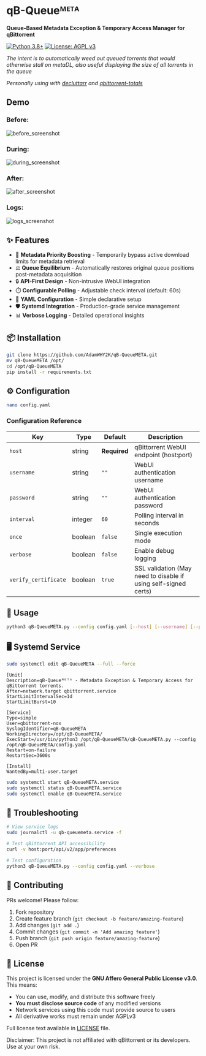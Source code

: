 # qB-Queueᴹᴱᵀᴬ
**Queue-Based Metadata Exception & Temporary Access Manager for qBittorrent**

[![Python 3.8+](https://img.shields.io/badge/python-3.8%2B-blue.svg)](https://www.python.org/)
[![License: AGPL v3](https://img.shields.io/badge/License-AGPL%20v3-blue.svg)](https://www.gnu.org/licenses/agpl-3.0)

*The intent is to automatically weed out queued torrents that would otherwise stall on metaDL, also useful displaying the size of all torrents in the queue*

*Personally using with [decluttarr](https://github.com/ManiMatter/decluttarr/) and [qbittorrent-totals](https://github.com/KaiStarkk/qbittorrent-totals)*

## Demo
### Before:
![before_screenshot](https://github.com/user-attachments/assets/a913808b-5a02-4916-ba6b-2d45fc6dfb6f)
### During:
![during_screenshot](https://github.com/user-attachments/assets/f0ebe124-a72f-4288-b6bf-0fca56042c94)
### After:
![after_screenshot](https://github.com/user-attachments/assets/ec0fcf37-d352-4632-ad8a-23f2e9e6ff9c)
### Logs:
![logs_screenshot](https://github.com/user-attachments/assets/1db4dcce-db69-4752-ba04-020e3816df58)


## ✨ Features
- 🚀 **Metadata Priority Boosting** - Temporarily bypass active download limits for metadata retrieval
- ⚖️ **Queue Equilibrium** - Automatically restores original queue positions post-metadata acquisition
- 🔒 **API-First Design** - Non-intrusive WebUI integration
- ⏱️ **Configurable Polling** - Adjustable check interval (default: 60s)
- 📜 **YAML Configuration** - Simple declarative setup
- 🛡️ **Systemd Integration** - Production-grade service management
- 📊 **Verbose Logging** - Detailed operational insights

## 📦 Installation
```bash
git clone https://github.com/AdamWHY2K/qB-QueueMETA.git
mv qB-QueueMETA /opt/
cd /opt/qB-QueueMETA
pip install -r requirements.txt
```

## ⚙️ Configuration
```bash
nano config.yaml
```
### Configuration Reference
| Key                 | Type    | Default | Description                                           |
|---------------------|---------|---------|-------------------------------------------------------|
| `host`              | string  | **Required** | qBittorrent WebUI endpoint (host:port)                |
| `username`          | string  | `""`    | WebUI authentication username                         |
| `password`          | string  | `""`    | WebUI authentication password                         |
| `interval`          | integer | `60`    | Polling interval in seconds               |
| `once`              | boolean | `false` | Single execution mode                   |
| `verbose`           | boolean | `false` | Enable debug logging                                  |
| `verify_certificate`| boolean | `true`  | SSL validation (May need to disable if using self-signed certs)                            |

## 🚀 Usage
```bash
python3 qB-QueueMETA.py --config config.yaml [--host] [--username] [--password] [--interval]
```

## 🖥️ Systemd Service
```bash
sudo systemctl edit qB-QueueMETA --full --force
```
```systemd
[Unit]
Description=qB-Queueᴹᴱᵀᴬ - Metadata Exception & Temporary Access for qBittorrent torrents.
After=network.target qbittorrent.service
StartLimitIntervalSec=1d
StartLimitBurst=10

[Service]
Type=simple
User=qbittorrent-nox
SyslogIdentifier=qB-QueueMETA
WorkingDirectory=/opt/qB-QueueMETA/
ExecStart=/usr/bin/python3 /opt/qB-QueueMETA/qB-QueueMETA.py --config /opt/qB-QueueMETA/config.yaml
Restart=on-failure
RestartSec=3600s

[Install]
WantedBy=multi-user.target
```
```bash
sudo systemctl start qB-QueueMETA.service
sudo systemctl status qB-QueueMETA.service
sudo systemctl enable qB-QueueMETA.service
```

## 🚨 Troubleshooting
```bash
# View service logs
sudo journalctl -u qb-queuemeta.service -f

# Test qBittorrent API accessibility
curl -v host:port/api/v2/app/preferences

# Test configuration
python3 qB-QueueMETA.py --config config.yaml --verbose
```

## 🤝 Contributing
PRs welcome! Please follow:
1. Fork repository
2. Create feature branch (`git checkout -b feature/amazing-feature`)
3. Add changes (`git add .`)
4. Commit changes (`git commit -m 'Add amazing feature'`)
5. Push branch (`git push origin feature/amazing-feature`)
6. Open PR

## 📜 License
This project is licensed under the **GNU Affero General Public License v3.0**.  
This means:
- You can use, modify, and distribute this software freely
- **You must disclose source code** of any modified versions
- Network services using this code must provide source to users
- All derivative works must remain under AGPLv3

Full license text available in [LICENSE](https://raw.githubusercontent.com/AdamWHY2K/qB-QueueMETA/refs/heads/main/LICENSE) file.

Disclaimer: This project is not affiliated with qBittorrent or its developers. Use at your own risk.
